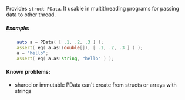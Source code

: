Provides `struct PData`. It usable in multithreading 
programs for passing data to other thread.

##### Example:

```d
    auto a = PData( [ .1, .2, .3 ] );
    assert( eq( a.as!(double[]), [ .1, .2, .3 ] ) );
    a = "hello";
    assert( eq( a.as!string, "hello" ) );
```

#### Known problems:

- shared or immutable PData can't create from structs or arrays with strings 
